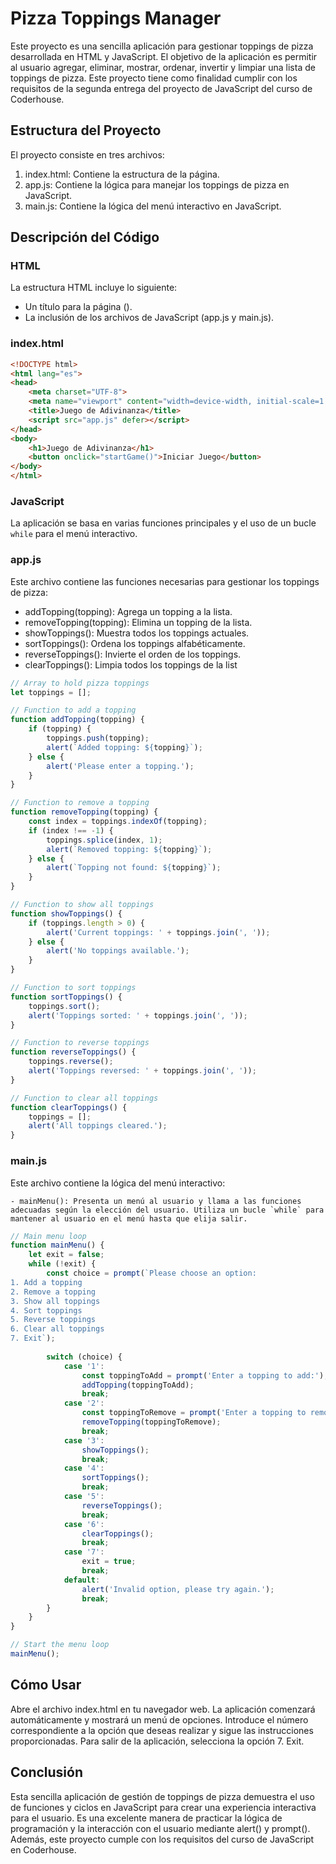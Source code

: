 # Pizza Toppings Manager

Este proyecto es una sencilla aplicación para gestionar toppings de pizza desarrollada en HTML y JavaScript. El objetivo de la aplicación es permitir al usuario agregar, eliminar, mostrar, ordenar, invertir y limpiar una lista de toppings de pizza. Este proyecto tiene como finalidad cumplir con los requisitos de la segunda entrega del proyecto de JavaScript del curso de Coderhouse.

## Estructura del Proyecto

El proyecto consiste en tres archivos:

1. index.html: Contiene la estructura de la página.
2. app.js: Contiene la lógica para manejar los toppings de pizza en JavaScript.
3. main.js: Contiene la lógica del menú interactivo en JavaScript.

## Descripción del Código

### HTML

La estructura HTML incluye lo siguiente:

- Un título para la página (<title>Pizza Toppings Manager</title>).
- La inclusión de los archivos de JavaScript (app.js y main.js).

### index.html

```html
<!DOCTYPE html>
<html lang="es">
<head>
    <meta charset="UTF-8">
    <meta name="viewport" content="width=device-width, initial-scale=1.0">
    <title>Juego de Adivinanza</title>
    <script src="app.js" defer></script>
</head>
<body>
    <h1>Juego de Adivinanza</h1>
    <button onclick="startGame()">Iniciar Juego</button>
</body>
</html>
```
### JavaScript

La aplicación se basa en varias funciones principales y el uso de un bucle `while` para el menú interactivo.

### app.js
Este archivo contiene las funciones necesarias para gestionar los toppings de pizza:

- addTopping(topping): Agrega un topping a la lista.
- removeTopping(topping): Elimina un topping de la lista.
- showToppings(): Muestra todos los toppings actuales.
- sortToppings(): Ordena los toppings alfabéticamente.
- reverseToppings(): Invierte el orden de los toppings.
- clearToppings(): Limpia todos los toppings de la list

```javascript
// Array to hold pizza toppings
let toppings = [];

// Function to add a topping
function addTopping(topping) {
    if (topping) {
        toppings.push(topping);
        alert(`Added topping: ${topping}`);
    } else {
        alert('Please enter a topping.');
    }
}

// Function to remove a topping
function removeTopping(topping) {
    const index = toppings.indexOf(topping);
    if (index !== -1) {
        toppings.splice(index, 1);
        alert(`Removed topping: ${topping}`);
    } else {
        alert(`Topping not found: ${topping}`);
    }
}

// Function to show all toppings
function showToppings() {
    if (toppings.length > 0) {
        alert('Current toppings: ' + toppings.join(', '));
    } else {
        alert('No toppings available.');
    }
}

// Function to sort toppings
function sortToppings() {
    toppings.sort();
    alert('Toppings sorted: ' + toppings.join(', '));
}

// Function to reverse toppings
function reverseToppings() {
    toppings.reverse();
    alert('Toppings reversed: ' + toppings.join(', '));
}

// Function to clear all toppings
function clearToppings() {
    toppings = [];
    alert('All toppings cleared.');
}
```

### main.js

Este archivo contiene la lógica del menú interactivo:

    - mainMenu(): Presenta un menú al usuario y llama a las funciones adecuadas según la elección del usuario. Utiliza un bucle `while` para mantener al usuario en el menú hasta que elija salir.
```javascript
// Main menu loop
function mainMenu() {
    let exit = false;
    while (!exit) {
        const choice = prompt(`Please choose an option:
1. Add a topping
2. Remove a topping
3. Show all toppings
4. Sort toppings
5. Reverse toppings
6. Clear all toppings
7. Exit`);
        
        switch (choice) {
            case '1':
                const toppingToAdd = prompt('Enter a topping to add:');
                addTopping(toppingToAdd);
                break;
            case '2':
                const toppingToRemove = prompt('Enter a topping to remove:');
                removeTopping(toppingToRemove);
                break;
            case '3':
                showToppings();
                break;
            case '4':
                sortToppings();
                break;
            case '5':
                reverseToppings();
                break;
            case '6':
                clearToppings();
                break;
            case '7':
                exit = true;
                break;
            default:
                alert('Invalid option, please try again.');
                break;
        }
    }
}

// Start the menu loop
mainMenu();
```

## Cómo Usar

Abre el archivo index.html en tu navegador web.
La aplicación comenzará automáticamente y mostrará un menú de opciones.
Introduce el número correspondiente a la opción que deseas realizar y sigue las instrucciones proporcionadas.
Para salir de la aplicación, selecciona la opción 7. Exit.

## Conclusión

Esta sencilla aplicación de gestión de toppings de pizza demuestra el uso de funciones y ciclos en JavaScript para crear una experiencia interactiva para el usuario. Es una excelente manera de practicar la lógica de programación y la interacción con el usuario mediante alert() y prompt(). Además, este proyecto cumple con los requisitos del curso de JavaScript en Coderhouse.